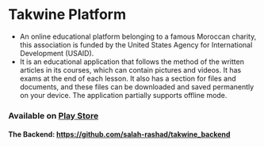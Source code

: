 # Takwine Platform

- An online educational platform belonging to a famous Moroccan charity, this association is funded by the United States Agency for International Development (USAID).
- It is an educational application that follows the method of the written articles in its courses, which can contain pictures and videos. It has exams at the end of each lesson. It also has a section for files and documents, and these files can be downloaded and saved permanently on your device. The application partially supports offline mode.

### Available on [Play Store](https://play.google.com/store/apps/details?id=ma.takwine.takwin)

#### The Backend: https://github.com/salah-rashad/takwine_backend
